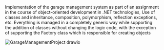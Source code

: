 Implementation of the garage management system as part of an assignment in the course of object-oriented development in .NET technologies,
Use of classes and inheritance, composition, polymorphism, reflection exceptions, etc.
Everything is managed in a completely generic way while supporting the addition of classes without changing the logic code, with the exception of supporting the Factory class which is responsible for creating objects



![GarageManagementProject drawio](https://github.com/Oshrico2/Garage-Managment-Project/assets/95771163/6b720fd5-26e3-4ce3-b6db-024389c34e12)
